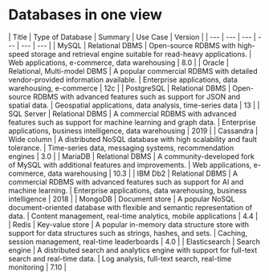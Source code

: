 # Databases in one view

| Title | Type of Database | Summary | Use Case | Version |
| --- | --- | --- | --- | --- | --- |
| MySQL | Relational DBMS | Open-source RDBMS with high-speed storage and retrieval engine suitable for read-heavy applications. | Web applications, e-commerce, data warehousing | 8.0 |
| Oracle | Relational, Multi-model DBMS | A popular commercial RDBMS with detailed vendor-provided information available. | Enterprise applications, data warehousing, e-commerce | 12c |
| PostgreSQL | Relational DBMS | Open-source RDBMS with advanced features such as support for JSON and spatial data. | Geospatial applications, data analysis, time-series data | 13 |
| SQL Server | Relational DBMS | A commercial RDBMS with advanced features such as support for machine learning and graph data. | Enterprise applications, business intelligence, data warehousing | 2019 |
| Cassandra | Wide column | A distributed NoSQL database with high scalability and fault tolerance. | Time-series data, messaging systems, recommendation engines | 3.0 |
| MariaDB | Relational DBMS | A community-developed fork of MySQL with additional features and improvements. | Web applications, e-commerce, data warehousing | 10.3 |
| IBM Db2 | Relational DBMS | A commercial RDBMS with advanced features such as support for AI and machine learning. | Enterprise applications, data warehousing, business intelligence | 2018 |
| MongoDB | Document store | A popular NoSQL document-oriented database with flexible and semantic representation of data. | Content management, real-time analytics, mobile applications | 4.4 |
| Redis | Key-value store | A popular in-memory data structure store with support for data structures such as strings, hashes, and sets. | Caching, session management, real-time leaderboards | 4.0 |
| Elasticsearch | Search engine | A distributed search and analytics engine with support for full-text search and real-time data. | Log analysis, full-text search, real-time monitoring | 7.10 |

